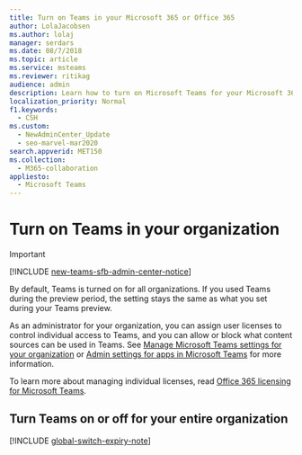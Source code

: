 ```yaml
---
title: Turn on Teams in your Microsoft 365 or Office 365
author: LolaJacobsen
ms.author: lolaj
manager: serdars
ms.date: 08/7/2018
ms.topic: article
ms.service: msteams
ms.reviewer: ritikag
audience: admin
description: Learn how to turn on Microsoft Teams for your Microsoft 365 or Office 365.
localization_priority: Normal
f1.keywords:
  - CSH
ms.custom: 
  - NewAdminCenter_Update
  - seo-marvel-mar2020
search.appverid: MET150
ms.collection: 
  - M365-collaboration
appliesto: 
  - Microsoft Teams
---
```


# Turn on Teams in your organization

> [!IMPORTANT]
> [!INCLUDE [new-teams-sfb-admin-center-notice](includes/new-teams-sfb-admin-center-notice.md)]

By default, Teams is turned on for all organizations. If you used Teams during the preview period, the setting stays the same as what you set during your Teams preview. 


As an administrator for your organization, you can assign user licenses to control individual access to Teams, and you can allow or block what content sources can be used in Teams. See [Manage Microsoft Teams settings for your organization](enable-features-office-365.md) or [Admin settings for apps in Microsoft Teams](admin-settings.md) for more information. 


 
To learn more about managing individual licenses, read [Office 365 licensing for Microsoft Teams](Office-365-licensing.md). 

 
## Turn Teams on or off for your entire organization 
 
[!INCLUDE [global-switch-expiry-note](includes/global-switch-expiry-note.md)] 
